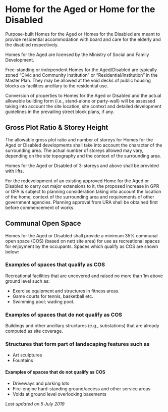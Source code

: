 # Home for the Aged or Home for the Disabled

Purpose-built Homes for the Aged or Homes for the Disabled are meant to provide residential accommodation with board and care for the elderly and the disabled respectively.

Homes for the Aged are licensed by the Ministry of Social and Family Development.

Free-standing or independent Homes for the Aged/Disabled are typically zoned “Civic and Community Institution” or “Residential/Institution” in the Master Plan. They may be allowed at the void decks of public housing blocks as facilities ancillary to the residential use.

Conversion of properties to Homes for the Aged or Disabled and the actual allowable building form (i.e., stand-alone or party-wall) will be assessed taking into account the site location, site context and detailed development guidelines in the prevailing street block plans, if any.

## Gross Plot Ratio & Storey Height

The allowable gross plot ratio and number of storeys for Homes for the Aged or Disabled developments shall take into account the character of the surrounding area. The actual number of storeys allowed may vary, depending on the site topography and the context of the surrounding area.

Homes for the Aged or Disabled of 3-storeys and above shall be provided with lifts.

For the redevelopment of an existing approved Home for the Aged or Disabled to carry out major extensions to it, the proposed increase in GPR or GFA is subject to planning consideration taking into account the location of the home, context of the surrounding area and requirements of other government agencies. Planning approval from URA shall be obtained first before commencement of works.

## Communal Open Space

Homes for the Aged or Disabled shall provide a minimum 35% communal open space (COS) (based on nett site area) for use as recreational spaces for enjoyment by the occupants. Spaces which qualify as COS are shown below:

### Examples of spaces that qualify as COS
Recreational facilities that are uncovered and raised no more than 1m above ground level such as:
- Exercise equipment and structures in fitness areas.
- Game courts for tennis, basketball etc.
- Swimming pool; wading pool.

### Examples of spaces that do not qualify as COS
Buildings and other ancillary structures (e.g., substations) that are already computed as site coverage.

### Structures that form part of landscaping features such as
- Art sculptures
- Fountains
#### Examples of spaces that do not qualify as COS
- Driveways and parking lots
- Fire-engine hard-standing ground/access and other service areas
- Voids at ground level overlooking basements

*Last updated on 5 July 2019*
